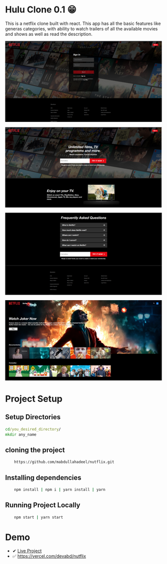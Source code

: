 # Hulu Clone 0.1 😁

This is a netflix clone built with react. This app has all the basic features like generas categories, with ability to watch trailers of all the available movies and shows as well as read the description.

![Home Screen](img/Netflix_Pro_1.PNG)

![Home Screen](img/Netflix_Pro_2.PNG)

![Home Screen](img/Netflix_Pro_3.PNG)

![Home Screen](img/Netflix_Pro_4.PNG)
# Project Setup

## Setup Directories

```cmd
cd/you_desired_directory/
mkdir any_name
```

## cloning the project

```bash
    https://github.com/mabdullahadeel/nutflix.git
```

## Installing dependencies

```bash
    npm install | npm i | yarn install | yarn
```

## Running Project Locally

```bash
    npm start | yarn start
```

# Demo
- ✔ [Live Project](https://vercel.com/devabd/nutflix)
- ✅ https://vercel.com/devabd/nutflix
